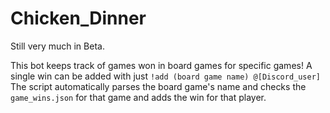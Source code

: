 # Chicken_Dinner
Still very much in Beta.

This bot keeps track of games won in board games for specific games!
A single win can be added with just `!add (board game name) @[Discord_user]`
The script automatically parses the board game's name and checks the `game_wins.json` for that game and adds the win for that player.
